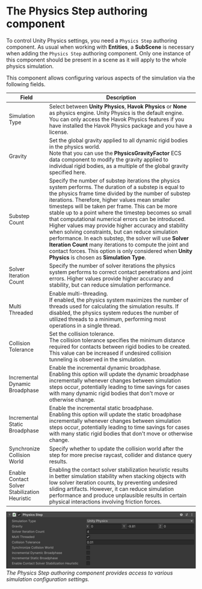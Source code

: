 # The Physics Step authoring component 

To control Unity Physics settings, you need a `Physics Step` authoring component. As usual when working with **Entities**, a **SubScene** is necessary when adding the `Physics Step` authoring component. Only one instance of this component should be present in a scene as it will apply to the whole physics simulation.

This component allows configuring various aspects of the simulation via the following fields.

| Field                               | Description                                                                                                                                                                                                                                                                                                                                                                                                                                                                                                                                                                                                                                                                                                                         |
|-------------------------------------|-------------------------------------------------------------------------------------------------------------------------------------------------------------------------------------------------------------------------------------------------------------------------------------------------------------------------------------------------------------------------------------------------------------------------------------------------------------------------------------------------------------------------------------------------------------------------------------------------------------------------------------------------------------------------------------------------------------------------------------|
| Simulation Type                     | Select between **Unity Physics**, **Havok Physics** or **None** as physics engine. Unity Physics is the default engine.<br>You can only access the Havok Physics features if you have installed the Havok Physics package and you have a license.                                                                                                                                                                                                                                                                                                                                                                                                                                                                                   |
| Gravity                             | Set the global gravity applied to all dynamic rigid bodies in the physics world.<br>Note that you can use the **PhysicsGravityFactor** ECS data component to modify the gravity applied to individual rigid bodies, as a multiple of the global gravity specified here.                                                                                                                                                                                                                                                                                                                                                                                                                                                             |
| Substep Count                       | Specify the number of substep iterations the physics system performs. The duration of a substep is equal to the physics frame time divided by the number of substep iterations. Therefore, higher values mean smaller timesteps will be taken per frame. This can be more stable up to a point where the timestep becomes so small that computational numerical errors can be introduced. Higher values may provide higher accuracy and stability when solving constraints, but can reduce simulation performance. In each substep, the solver will use **Solver Iteration Count** many iterations to compute the joint and contact forces. This option is only considered when **Unity Physics** is chosen as **Simulation Type**. |
| Solver Iteration Count              | Specify the number of solver iterations the physics system performs to correct contact penetrations and joint errors. Higher values provide higher accuracy and stability, but can reduce simulation performance.                                                                                                                                                                                                                                                                                                                                                                                                                                                                                                                   |
| Multi Threaded                      | Enable multi-threading.<br>If enabled, the physics system maximizes the number of threads used for calculating the simulation results. If disabled, the physics system reduces the number of utilized threads to a minimum, performing most operations in a single thread.                                                                                                                                                                                                                                                                                                                                                                                                                                                          |
| Collision Tolerance                 | Set the collision tolerance.<br> The collision tolerance specifies the minimum distance required for contacts between rigid bodies to be created. This value can be increased if undesired collision tunneling is observed in the simulation.                                                                                                                                                                                                                                                                                                                                                                                                                                                                                       |
| Incremental Dynamic Broadphase      | Enable the incremental dynamic broadphase.<br>Enabling this option will update the dynamic broadphase incrementally whenever changes between simulation steps occur, potentially leading to time savings for cases with many dynamic rigid bodies that don't move or otherwise change.                                                                                                                                                                                                                                                                                                                                                                                                                                              |
| Incremental Static Broadphase       | Enable the incremental static broadphase.<br> Enabling this option will update the static broadphase incrementally whenever changes between simulation steps occur, potentially leading to time savings for cases with many static rigid bodies that don't move or otherwise change.                                                                                                                                                                                                                                                                                                                                                                                                                                                |
| Synchronize Collision World         | Specify whether to update the collision world after the step for more precise raycast, collider and distance query results.                                                                                                                                                                                                                                                                                                                                                                                                                                                                                                                                                                                                         |
| Enable Contact Solver Stabilization Heuristic | Enabling the contact solver stabilization heuristic results in better simulation stability when stacking objects with low solver iteration counts, by preventing undesired sliding artifacts. However, it can reduce simulation performance and produce unplausible results in certain physical interactions involving friction forces.                                                                                                                                                                                                                                                                                                                                                                                             |

![collider_cast](images/physics-step.png)<br/>_The Physics Step authoring component provides access to various simulation configuration settings._
